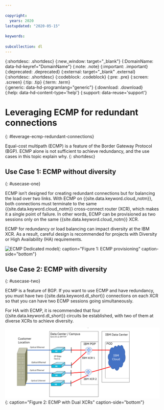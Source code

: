 ```yaml
---

copyright:
  years: 2020
lastupdated: "2020-05-15"

keywords:  

subcollection: dl
---
```


{:shortdesc: .shortdesc}
{:new_window: target="_blank"}
{:DomainName: data-hd-keyref="DomainName"}
{:note: .note}
{:important: .important}
{:deprecated: .deprecated}
{:external: target="_blank" .external}
{:shortdesc: .shortdesc}
{:codeblock: .codeblock}
{:pre: .pre}
{:screen: .screen}
{:tip: .tip}
{:term: .term}  
{:generic: data-hd-programlang="generic"}
{:download: .download}  
{:help: data-hd-content-type='help'}
{:support: data-reuse='support'}

# Leveraging ECMP for redundant connections
{: #leverage-ecmp-redundant-connections}

Equal-cost multipath (ECMP) is a feature of the Border Gateway Protocol (BGP). ECMP alone is not sufficient to achieve redundancy, and the use cases in this topic explain why.
{: shortdesc}

## Use Case 1: ECMP without diversity
{: #usecase-one}

ECMP isn’t designed for creating redundant connections but for balancing the load over two links. With ECMP on {{site.data.keyword.cloud_notm}}, both connections must terminate to the same {{site.data.keyword.cloud_notm}} cross-connect router (XCR), which makes it a single point of failure. In other words, ECMP can be provisioned as two sessions only on the same {{site.data.keyword.cloud_notm}} XCR.

ECMP for redundancy or load balancing can impact diversity at the IBM XCR. As a result, careful design is recommended for projects with Diversity or High Availability (HA) requirements.

![ECMP Dedicated model](/images/ecmp-without-diversity.png "ECMP Dedicated model"){: caption="Figure 1: ECMP provisioning" caption-side="bottom"}

## Use Case 2: ECMP with diversity
{: #usecase-two}

ECMP is a feature of BGP. If you want to use ECMP and have redundancy, you must have two {{site.data.keyword.dl_short}} connections on each XCR so that you can have two ECMP sessions going simultaneously.

For HA with ECMP, it is recommended that four {{site.data.keyword.dl_short}} circuits be established, with two of them at diverse XCRs to achieve diversity.

![ECMP Dual XCR Model](/images/ecmp-with-diversity.png "ECMP Dual XCR Model"){: caption="Figure 2: ECMP with Dual XCRs" caption-side="bottom"}
